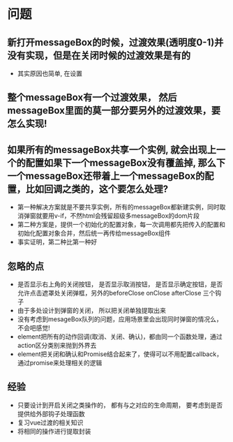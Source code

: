 # 问题
## 新打开messageBox的时候，过渡效果(透明度0-1)并没有实现，但是在关闭时候的过渡效果是有的
* 其实原因也简单, 在设置
## 整个messageBox有一个过渡效果， 然后messageBox里面的莫一部分要另外的过渡效果，要怎么实现!
## 如果所有的messageBox共享一个实例, 就会出现上一个的配置如果下一个messageBox没有覆盖掉, 那么下一个messageBox还带着上一个messageBox的配置，比如回调之类的，这个要怎么处理?
* 第一种解决方案就是不要共享实例，所有的messageBox都新建实例，同时取消弹窗就要用v-if，不然html会残留超级多messageBox的dom片段
* 第二种方案是，提供一个初始化的配置对象，每一次调用都先把传入的配置和初始化配置对象合并，然后统一再传给messageBox组件
* 事实证明，第二种比第一种好
## 忽略的点
* 是否显示右上角的关闭按钮， 是否显示取消按钮， 是否显示确定按钮，是否允许点击遮罩处关闭弹框，另外的beforeClose onClose afterClose 三个钩子
* 由于多处设计到弹窗的关闭， 所以把关闭单独提取出来
* 没有考虑到mesageBox队列的问题，应用场景里会出现同时弹窗的情况么，不会吧感觉!
* element把所有的动作回调(取消、关闭、确认)，都由同一个函数处理，通过action区分类别来抛到外界去
* element把关闭和确认和Promise结合起来了，使得可以不用配置callback，通过promise来处理相关的逻辑

## 经验
* 只要设计到开启关闭之类操作的， 都有与之对应的生命周期， 要考虑到是否提供给外部钩子处理函数
* 复习vue过渡的相关知识
* 将相同的操作进行提取封装